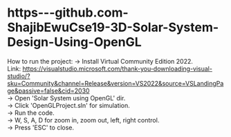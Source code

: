 # https---github.com-ShajibEwuCse19-3D-Solar-System-Design-Using-OpenGL
How to run the project:
-> Install Virtual Community Edition 2022. <br/>
   Link: https://visualstudio.microsoft.com/thank-you-downloading-visual-studio/?sku=Community&channel=Release&version=VS2022&source=VSLandingPage&passive=false&cid=2030   
-> Open 'Solar System using OpenGL' dir. <br/>
-> Click 'OpenGLProject.sln' for simulation. <br/>
-> Run the code. <br/>
-> W, S, A, D for zoom in, zoom out, left, right control.  <br/>
-> Press 'ESC' to close. <br/>
